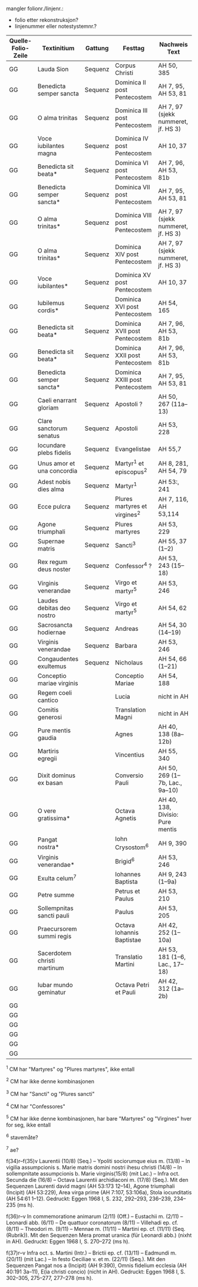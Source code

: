 mangler folionr./linjenr.:

- folio etter rekonstruksjon?
- linjenummer eller notestystemnr.?


| Quelle-Folio-Zeile | Textinitium | Gattung | Festtag | Nachweis Text |
|--|--|--|--|--|
| GG | Lauda Sion | Sequenz | Corpus Christi | AH 50, 385 |
| GG | Benedicta semper sancta | Sequenz | Dominica II post Pentecostem | AH 7, 95, AH 53, 81 |
| GG | O alma trinitas | Sequenz | Dominica III post Pentecostem | AH 7, 97  (sjekk nummeret, jf. HS 3)|
| GG | Voce iubilantes magna | Sequenz | Dominica IV post Pentecostem | AH 10, 37 |
| GG | Benedicta sit beata* | Sequenz | Dominica VI post Pentecostem | AH 7, 96, AH 53, 81b |
| GG | Benedicta semper sancta* | Sequenz | Dominica VII post Pentecostem | AH 7, 95, AH 53, 81 |
| GG | O alma trinitas*  | Sequenz | Dominica VIII post Pentecostem | AH 7, 97  (sjekk nummeret, jf. HS 3)|
| GG | O alma trinitas*  | Sequenz | Dominica XIV post Pentecostem | AH 7, 97  (sjekk nummeret, jf. HS 3)|
| GG | Voce iubilantes* | Sequenz | Dominica XV post Pentecostem | AH 10, 37 |
| GG | Iubilemus cordis* | Sequenz | Dominica XVI post Pentecostem | AH 54, 165 |
| GG | Benedicta sit beata* | Sequenz | Dominica XVII post Pentecostem | AH 7, 96, AH 53, 81b | 
| GG | Benedicta sit beata* | Sequenz | Dominica XXII post Pentecostem | AH 7, 96, AH 53, 81b |
| GG | Benedicta semper sancta* | Sequenz | Dominica XXIII post Pentecostem | AH 7, 95, AH 53, 81 |
| GG | Caeli enarrant gloriam | Sequenz | Apostoli ? | AH 50, 267 (11a–13) |
| GG | Clare sanctorum senatus | Sequenz | Apostoli | AH 53, 228 |
| GG | Iocundare plebs fidelis | Sequenz | Evangelistae | AH 55,7 |
| GG | Unus amor et una concordia | Sequenz | Martyr<sup>1</sup> et episcopus<sup>2</sup> | AH 8, 281, AH 54, 79 |
| GG | Adest nobis dies alma | Sequenz | Martyr<sup>1</sup> | AH 53:, 241 |
| GG | Ecce pulcra | Sequenz | Plures martyres et virgines<sup>2</sup> | AH 7, 116, AH 53,114 |
| GG | Agone triumphali | Sequenz | Plures martyres | AH 53, 229 |
| GG | Supernae matris | Sequenz | Sancti<sup>3</sup> | AH 55, 37 (1–2) |
| GG | Rex regum deus noster | Sequenz | Confessor<sup>4</sup> ? | AH 53, 243 (15–18) |
| GG | Virginis venerandae | Sequenz | Virgo et martyr<sup>5</sup> | AH 53, 246 |
| GG | Laudes debitas deo nostro | Sequenz | Virgo et martyr<sup>5</sup> | AH 54, 62 |
| GG | Sacrosancta hodiernae | Sequenz | Andreas | AH 54, 30 (14–19) |
| GG | Virginis venerandae | Sequenz | Barbara | AH 53, 246 |
| GG | Congaudentes exultemus | Sequenz | Nicholaus | AH 54, 66 (1–21) |
| GG | Conceptio mariae virginis || Conceptio Mariae | AH 54, 188 |
| GG | Regem coeli cantico || Lucia | nicht in AH |
| GG | Comitis generosi || Translation Magni | nicht in AH |
| GG | Pure mentis gaudia || Agnes | AH 40, 138 (8a–12b) |
| GG | Martiris egregii || Vincentius | AH 55, 340 |
| GG | Dixit dominus ex basan || Conversio Pauli |AH 50, 269 (1–7b, Lac., 9a–10) |
| GG | O vere gratissima* || Octava Agnetis | AH 40, 138, Divisio: Pure mentis |
| GG | Pangat nostra* || Iohn Crysostom<sup>6</sup>  | AH 9, 390 |
| GG | Virginis venerandae* || Brigid<sup>6</sup> | AH 53, 246 |
| GG | Exulta celum<sup>7</sup> || Iohannes Baptista | AH 9, 243 (1–9a) |
| GG | Petre summe || Petrus et Paulus | AH 53, 210 |
| GG | Sollempnitas sancti pauli || Paulus | AH 53, 205 |
| GG | Praecursorem summi regis || Octava Iohannis Baptistae | AH 42, 252 (1–10a) |
| GG | Sacerdotem christi martinum || Translatio Martini |AH 53, 181 (1–6, Lac., 17–18) |
| GG | Iubar mundo geminatur || Octava Petri et Pauli | AH 42, 312 (1a–2b) |
| GG | 
| GG | 
| GG | 
| GG | 
| GG | 
| GG | 


<sup>1</sup> CM har "Martyres" og "Plures martyres", ikke entall

<sup>2</sup> CM har ikke denne kombinasjonen

<sup>3</sup> CM har "Sancti" og "Plures sancti"

<sup>4</sup> CM har "Confessores"

<sup>5</sup> CM har ikke denne kombinasjonen, har bare "Martyres" og "Virgines" hver for seg, ikke entall

<sup>6</sup> stavemåte?

<sup>7</sup> ae?

f(34)r–f(35)v Laurentii (10/8) (Seq.) – Ypoliti sociorumque eius m. (13/8) – In vigilia assumpcionis s. Marie matris domini nostri ihesu christi (14/8) – In sollempnitate assumpcionis b. Marie virginis(15/8) (mit Lac.) – Infra oct. Secunda die (16/8) – Octava Laurentii archidiaconi m. (17/8) (Seq.). Mit den Sequenzen Laurenti david magni (AH 53:173 12–14), Agone triumphali (Incipit) (AH 53:229), Area virga prime (AH 7:107, 53:106a), Stola iocunditatis (AH 54:61 1–12). Gedruckt: Eggen 1968 I, S. 232, 292–293, 236–239, 234–235 (ms h).

f(36)r–v In commemoratione animarum (2/11) (Off.) – Eustachii m. (2/11) – Leonardi abb. (6/11) – De quattuor coronatorum (8/11) – Villehadi ep. cf. (8/11) – Theodori m. (9/11) – Mennae m. (11/11) – Martini ep. cf. (11/11) (Seq. (Rubrik)). Mit den Sequenzen Mera promat uranica (für Leonardi abb.) (nixht in AH). Gedruckt: Eggen 1968 I, S. 270–272 (ms h).

f(37)r–v Infra oct. s. Martini (Intr.) – Brictii ep. cf. (13/11) – Eadmundi m. (20/11) (mit Lac.) – In festo Ceciliae v. et m. (22/11) (Seq.). Mit den Sequenzen Pangat nos a (Incipit) (AH 9:390), Omnis fidelium ecclesia (AH 40:191 3a–11), E(ia christi concio) (nicht in AH). Gedruckt: Eggen 1968 I, S. 302–305, 275–277, 277–278 (ms h).



